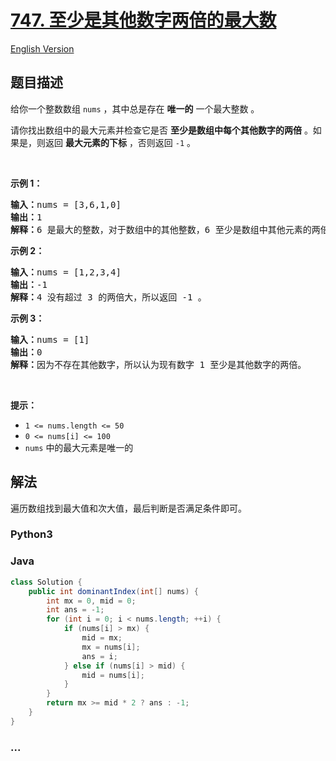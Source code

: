 # [747. 至少是其他数字两倍的最大数](https://leetcode.cn/problems/largest-number-at-least-twice-of-others)

[English Version](/solution/0700-0799/0747.Largest%20Number%20At%20Least%20Twice%20of%20Others/README_EN.md)

## 题目描述

<!-- 这里写题目描述 -->

<p>给你一个整数数组 <code>nums</code> ，其中总是存在 <strong>唯一的</strong> 一个最大整数 。</p>

<p>请你找出数组中的最大元素并检查它是否 <strong>至少是数组中每个其他数字的两倍</strong> 。如果是，则返回 <strong>最大元素的下标</strong> ，否则返回 <code>-1</code> 。</p>

<p>&nbsp;</p>

<p><strong>示例 1：</strong></p>

<pre>
<strong>输入：</strong>nums = [3,6,1,0]
<strong>输出：</strong>1
<strong>解释：</strong>6 是最大的整数，对于数组中的其他整数，6 至少是数组中其他元素的两倍。6 的下标是 1 ，所以返回 1 。
</pre>

<p><strong>示例 2：</strong></p>

<pre>
<strong>输入：</strong>nums = [1,2,3,4]
<strong>输出：</strong>-1
<strong>解释：</strong>4 没有超过 3 的两倍大，所以返回 -1 。</pre>

<p><strong>示例 3：</strong></p>

<pre>
<strong>输入：</strong>nums = [1]
<strong>输出：</strong>0
<strong>解释：</strong>因为不存在其他数字，所以认为现有数字 1 至少是其他数字的两倍。
</pre>

<p>&nbsp;</p>

<p><strong>提示：</strong></p>

<ul>
	<li><code>1 &lt;= nums.length &lt;= 50</code></li>
	<li><code>0 &lt;= nums[i] &lt;= 100</code></li>
	<li><code>nums</code> 中的最大元素是唯一的</li>
</ul>

## 解法

<!-- 这里可写通用的实现逻辑 -->

遍历数组找到最大值和次大值，最后判断是否满足条件即可。

<!-- tabs:start -->

### **Python3**

<!-- 这里可写当前语言的特殊实现逻辑 -->



### **Java**

<!-- 这里可写当前语言的特殊实现逻辑 -->

```java
class Solution {
    public int dominantIndex(int[] nums) {
        int mx = 0, mid = 0;
        int ans = -1;
        for (int i = 0; i < nums.length; ++i) {
            if (nums[i] > mx) {
                mid = mx;
                mx = nums[i];
                ans = i;
            } else if (nums[i] > mid) {
                mid = nums[i];
            }
        }
        return mx >= mid * 2 ? ans : -1;
    }
}
```













### **...**

```

```


